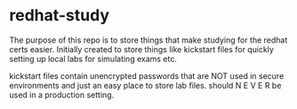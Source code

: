 # redhat-study

The purpose of this repo is to store things that make studying for the redhat certs easier. Initially created to store things like kickstart files for quickly setting up local labs for simulating exams etc. 

kickstart files contain unencrypted passwords that are NOT used in secure environments and just an easy place to store lab files. should N E V E R be used in a production setting. 
